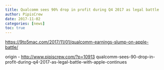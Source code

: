 ```yaml
---
title: Qualcomm sees 90% drop in profit during Q4 2017 as legal battle with Apple continues
author: PipisCrew
date: 2017-11-02
categories: [news]
toc: true
---
```


https://9to5mac.com/2017/11/01/qualcomm-earnings-slump-on-apple-battle/

origin - http://www.pipiscrew.com/?p=10913 qualcomm-sees-90-drop-in-profit-during-q4-2017-as-legal-battle-with-apple-continues